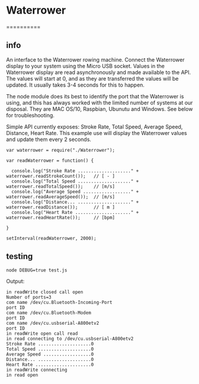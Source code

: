 # Waterrower
==========

## info
An interface to the Waterrower rowing machine. Connect the Waterrower display to your system using the Micro USB socket. Values in the Waterrower display are read asynchronously and made available to the API. The values will start at 0, and as they are transferred the values will be updated. It usually takes 3-4 seconds for this to happen.

The node module does its best to identify the port that the Waterrower is using, and this has always worked with the limited number of systems at our disposal. They are MAC OS/10, Raspbian, Ubunutu and Windows. See below for troubleshooting.

Simple API currently exposes: Stroke Rate, Total Speed, Average Speed, Distance, Heart Rate. This example use will display the Waterrower values and update them every 2 seconds.


```
var waterrower = require("./Waterrower");
 
var readWaterrower = function() {

  console.log("Stroke Rate ...................." + waterrower.readStrokeCount());	// [ - ]
  console.log("Total Speed ...................." + waterrower.readTotalSpeed()); 	// [m/s]
  console.log("Average Speed .................." + waterrower.readAverageSpeed());	// [m/s]
  console.log("Distance... ...................." + waterrower.readDistance());		// [ m ]
  console.log("Heart Rate ....................." + waterrower.readHeartRate());		// [bpm]

}

setInterval(readWaterrower, 2000);
```


## testing

```
node DEBUG=true test.js
```

Output:

```
in readWrite closed call open
Number of ports=3
com name /dev/cu.Bluetooth-Incoming-Port
port ID 
com name /dev/cu.Bluetooth-Modem
port ID 
com name /dev/cu.usbserial-A800etv2
port ID 
in readWrite open call read
in read connecting to /dev/cu.usbserial-A800etv2
Stroke Rate ....................0
Total Speed ....................0
Average Speed ..................0
Distance... ....................0
Heart Rate .....................0
in readWrite connecting
in read open
```